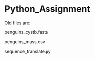 # Python_Assignment

Old files are:

penguins_cystb.fasta

penguins_mass.csv

sequence_translate.py

